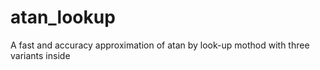 # atan_lookup
A fast and accuracy approximation of atan by look-up mothod with three variants inside
